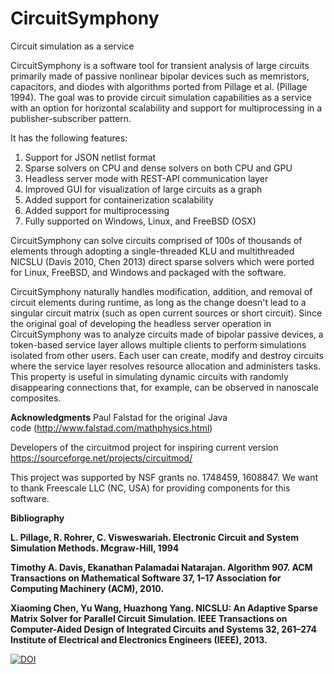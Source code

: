 # CircuitSymphony
Circuit simulation as a service

CircuitSymphony is a software tool for transient analysis of large circuits primarily made of passive nonlinear bipolar devices such as memristors, capacitors, and diodes with algorithms ported from Pillage et al. (Pillage 1994). The goal was to provide circuit simulation capabilities as a service with an option for horizontal scalability and support for multiprocessing in a publisher-subscriber pattern. 

It has the following features: 
1. Support for JSON netlist format
2. Sparse solvers on CPU and dense solvers on both CPU and GPU
3. Headless server mode with REST-API communication layer 
4. Improved GUI for visualization of large circuits as a graph 
5. Added support for containerization scalability
6. Added support for multiprocessing
7. Fully supported on Windows, Linux, and FreeBSD (OSX)

CircuitSymphony can solve circuits comprised of 100s of thousands of elements through adopting a single-threaded KLU and multithreaded NICSLU (Davis 2010, Chen 2013) direct sparse solvers which were ported for Linux, FreeBSD, and Windows and packaged with the software.

CircuitSymphony naturally handles modification, addition, and removal of circuit elements during runtime, as long as the change doesn't lead to a singular circuit matrix (such as open current sources or short circuit). Since the original goal of developing the headless server operation in CircuitSymphony was to analyze circuits made of bipolar passive devices, a token-based service layer allows multiple clients to perform simulations isolated from other users. Each user can create, modify and destroy circuits where the service layer resolves resource allocation and administers tasks. This property is useful in simulating dynamic circuits with randomly disappearing connections that, for example, can be observed in nanoscale composites.

<strong>Acknowledgments</strong>
Paul Falstad for the original Java code (http://www.falstad.com/mathphysics.html) 

Developers of the circuitmod project for inspiring current version https://sourceforge.net/projects/circuitmod/

This project was supported by NSF grants no. 1748459, 1608847.
We want to thank Freescale LLC (NC, USA) for providing components for this software.

<strong>Bibliography</strong>

<strong>L. Pillage, R. Rohrer, C. Visweswariah. Electronic Circuit and System Simulation Methods. Mcgraw-Hill, 1994 </strong>

<strong>Timothy A. Davis, Ekanathan Palamadai Natarajan. Algorithm 907. ACM Transactions on Mathematical Software 37, 1–17 Association for Computing Machinery (ACM), 2010.</strong>

<strong>Xiaoming Chen, Yu Wang, Huazhong Yang. NICSLU: An Adaptive Sparse Matrix Solver for Parallel Circuit Simulation. IEEE Transactions on Computer-Aided Design of Integrated Circuits and Systems 32, 261–274 Institute of Electrical and Electronics Engineers (IEEE), 2013. </strong>



[![DOI](https://zenodo.org/badge/339568604.svg)](https://zenodo.org/badge/latestdoi/339568604)
